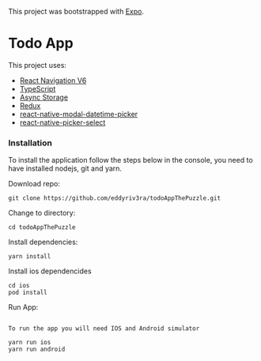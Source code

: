 This project was bootstrapped with [Expo](https://docs.expo.dev/).

# Todo App

This project uses:

- [React Navigation V6](https://reactnavigation.org/docs/getting-started/)
- [TypeScript](https://www.typescriptlang.org/)
- [Async Storage](https://react-native-async-storage.github.io/async-storage/docs/install/)
- [Redux](https://es.redux.js.org/)
- [react-native-modal-datetime-picker](https://github.com/mmazzarolo/react-native-modal-datetime-picker)
- [react-native-picker-select](https://github.com/lawnstarter/react-native-picker-select)

### Installation

To install the application follow the steps below in the console, you need to have installed nodejs, git and yarn.

Download repo:

```
git clone https://github.com/eddyriv3ra/todoAppThePuzzle.git
```

Change to directory:

```
cd todoAppThePuzzle
```

Install dependencies:

```
yarn install
```

Install ios dependencides

```
cd ios
pod install
```

Run App:

```

To run the app you will need IOS and Android simulator

yarn run ios
yarn run android

```
